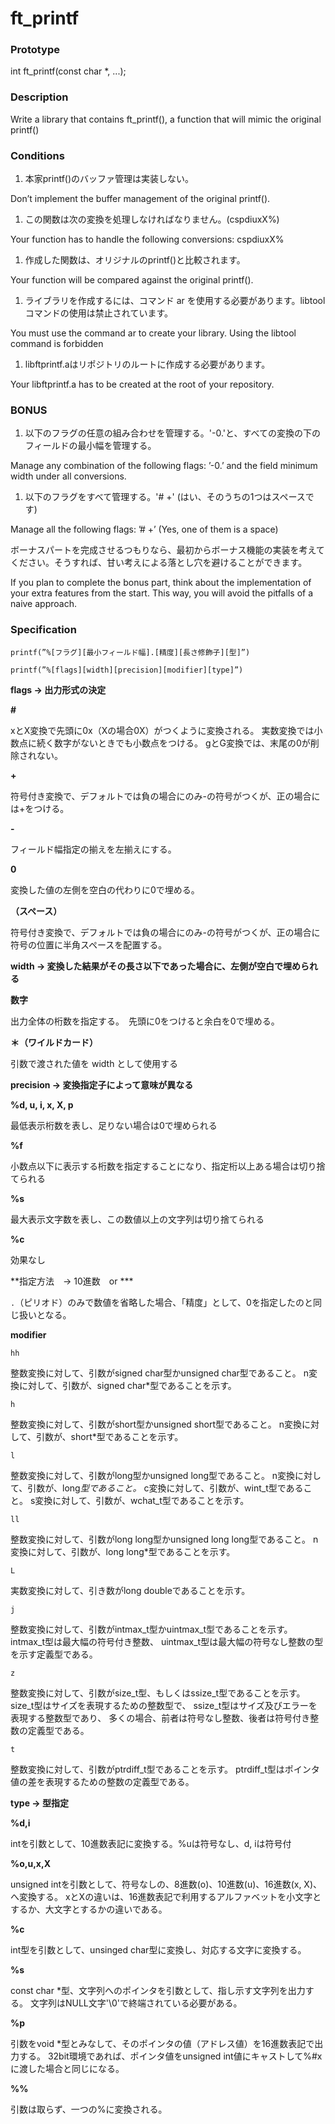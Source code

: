 # ft_printf

### Prototype

int ft_printf(const char *, ...);

### Description

Write a library that contains ft_printf(), a function that will mimic the original printf()

### Conditions

1. 本家printf()のバッファ管理は実装しない。

Don’t implement the buffer management of the original printf().

1. この関数は次の変換を処理しなければなりません。(cspdiuxX%)

Your function has to handle the following conversions: cspdiuxX%

1. 作成した関数は、オリジナルのprintf()と比較されます。

Your function will be compared against the original printf().

1. ライブラリを作成するには、コマンド ar を使用する必要があります。libtoolコマンドの使用は禁止されています。

You must use the command ar to create your library. Using the libtool command is forbidden

1. libftprintf.aはリポジトリのルートに作成する必要があります。

Your libftprintf.a has to be created at the root of your repository.

### BONUS

1. 以下のフラグの任意の組み合わせを管理する。'-0.'と、すべての変換の下のフィールドの最小幅を管理する。

Manage any combination of the following flags: ’-0.’ and the field minimum width under all conversions.

1. 以下のフラグをすべて管理する。'#  +' (はい、そのうちの1つはスペースです)

Manage all the following flags: ’# +’ (Yes, one of them is a space)

ボーナスパートを完成させるつもりなら、最初からボーナス機能の実装を考えてください。そうすれば、甘い考えによる落とし穴を避けることができます。

If you plan to complete the bonus part, think about the implementation of your extra features from the start. This way, you will avoid the pitfalls of a naive approach.

### S**pecification**

 `printf(”%[フラグ][最小フィールド幅].[精度][長さ修飾子][型]”)`

`printf(”%[flags][width][precision][modifier][type]”)`

**flags → 出力形式の決定**

**#**

xとX変換で先頭に0x（Xの場合0X）がつくように変換される。 実数変換では小数点に続く数字がないときでも小数点をつける。 gとG変換では、末尾の0が削除されない。

**+**

符号付き変換で、デフォルトでは負の場合にのみ-の符号がつくが、正の場合には+をつける。

**-**

フィールド幅指定の揃えを左揃えにする。

**0**

変換した値の左側を空白の代わりに0で埋める。

**（スペース）** 

符号付き変換で、デフォルトでは負の場合にのみ-の符号がつくが、正の場合に符号の位置に半角スペースを配置する。

**width →  変換した結果がその長さ以下であった場合に、左側が空白で埋められる**

**数字**

出力全体の桁数を指定する。　先頭に0をつけると余白を0で埋める。

**＊（ワイルドカード）**

引数で渡された値を width として使用する

**precision → 変換指定子によって意味が異なる**

**%d, u, i, x, X, p**

最低表示桁数を表し、足りない場合は0で埋められる

**%f**

小数点以下に表示する桁数を指定することになり、指定桁以上ある場合は切り捨てられる

**%s**

最大表示文字数を表し、この数値以上の文字列は切り捨てられる

**%c**

効果なし

**指定方法　→  10進数　or  ***

`.`（ピリオド）のみで数値を省略した場合、「精度」として、0を指定したのと同じ扱いとなる。

**modifier**

`hh`

整数変換に対して、引数がsigned char型かunsigned char型であること。
n変換に対して、引数が、signed char*型であることを示す。

`h`

整数変換に対して、引数がshort型かunsigned short型であること。
n変換に対して、引数が、short*型であることを示す。

`l`

整数変換に対して、引数がlong型かunsigned long型であること。
n変換に対して、引数が、long*型であること。*
c変換に対して、引数が、wint_t型であること。
s変換に対して、引数が、wchat_t型であることを示す。

`ll`

整数変換に対して、引数がlong long型かunsigned long long型であること。
n変換に対して、引数が、long long*型であることを示す。

`L`

実数変換に対して、引き数がlong doubleであることを示す。

`j`

整数変換に対して、引数がintmax_t型かuintmax_t型であることを示す。 intmax_t型は最大幅の符号付き整数、 uintmax_t型は最大幅の符号なし整数の型を示す定義型である。

`z`

整数変換に対して、引数がsize_t型、もしくはssize_t型であることを示す。 size_t型はサイズを表現するための整数型で、 ssize_t型はサイズ及びエラーを表現する整数型であり、 多くの場合、前者は符号なし整数、後者は符号付き整数の定義型である。

`t`

整数変換に対して、引数がptrdiff_t型であることを示す。 ptrdiff_t型はポインタ値の差を表現するための整数の定義型である。

**type → 型指定**

**%d,i**

intを引数として、10進数表記に変換する。%uは符号なし、d, iは符号付

**%o,u,x,X**

unsigned intを引数として、符号なしの、8進数(o)、10進数(u)、16進数(x, X)、へ変換する。 xとXの違いは、16進数表記で利用するアルファベットを小文字とするか、大文字とするかの違いである。

**%c**

int型を引数として、unsinged char型に変換し、対応する文字に変換する。

**%s**

const char *型、文字列へのポインタを引数として、指し示す文字列を出力する。 文字列はNULL文字'\0'で終端されている必要がある。

**%p**

引数をvoid *型とみなして、そのポインタの値（アドレス値）を16進数表記で出力する。 32bit環境であれば、ポインタ値をunsigned int値にキャストして%#xに渡した場合と同じになる。

**%%**

引数は取らず、一つの%に変換される。
